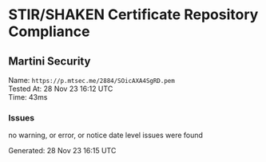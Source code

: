 # STIR/SHAKEN Certificate Repository Compliance

## Martini Security

Name: `https://p.mtsec.me/2884/SOicAXA4SgRD.pem`\
Tested At: 28 Nov 23 16:12 UTC\
Time: 43ms

### Issues

no warning, or error, or notice date level issues were found

Generated: 28 Nov 23 16:15 UTC